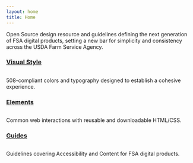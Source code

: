```yaml
---
layout: home
title: Home
---
```


<div class="ds-article">

  <p class="fsa-text--lead">Open Source design resource and guidelines defining the next generation of FSA digital products, setting a new bar for simplicity and consistency across the USDA Farm Service Agency.</p>

  <div class="fsa-grid ds-home-features">
    <div class="fsa-grid__1 fsa-grid__1/3@m ds-home-features__item">
      <a class="ds-home-features__link" href="{{ site.baseurl }}visual-style/">
        <h3 class="ds-home-features__title">Visual Style</h3>
        <img class="ds-home-features__img" src="{{ site.baseurl }}img/home/homepage_illustrations_visual_style_guide_2x.png" alt="">
      </a>
      <p class="ds-home-features__blurb">508-compliant colors and typography designed to establish a cohesive experience.</p>
    </div>
    <div class="fsa-grid__1 fsa-grid__1/3@m ds-home-features__item">
      <a class="ds-home-features__link" href="{{ site.baseurl }}elements/">
        <h3 class="ds-home-features__title">Elements</h3>
        <img class="ds-home-features__img" src="{{ site.baseurl }}img/home/homepage_illustrations_ui_components_2x.png" alt="">
      </a>
      <p class="ds-home-features__blurb">Common web interactions with reusable and downloadable HTML/CSS.</p>
    </div>
    <div class="fsa-grid__1 fsa-grid__1/3@m ds-home-features__item">
      <a class="ds-home-features__link" href="{{ site.baseurl }}guides/">
        <h3 class="ds-home-features__title">Guides</h3>
        <img class="ds-home-features__img" src="{{ site.baseurl }}img/home/homepage_illustrations_designer_2x.png" alt="">
      </a>
      <p class="ds-home-features__blurb">Guidelines covering Accessibility and Content for FSA digital products.</p>
    </div>
  </div>

</div>
